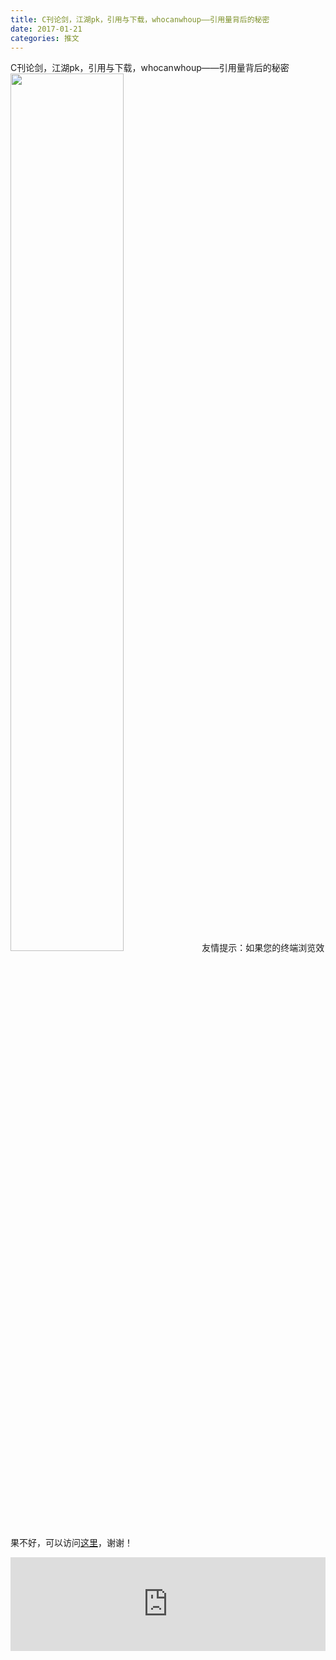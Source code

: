 ```yaml
---
title: C刊论剑，江湖pk，引用与下载，whocanwhoup——引用量背后的秘密
date: 2017-01-21
categories: 推文
---
```

C刊论剑，江湖pk，引用与下载，whocanwhoup——引用量背后的秘密
<img src="http://mmbiz.qpic.cn/mmbiz_png/ACviaWTBFxhbq7oic3nkYDdNo9uPvdMCpicBpbwG2CYYlZrLgbibfMeicOric8s553XNcibRFTS7DXk8VzOZkzic5ZXkyw/0?wx_fmt=png" style="width: 60%; height: auto;"/><!--more-->
友情提示：如果您的终端浏览效果不好，可以访问[这里](https://stata-club.github.io/stata_article/2017-01-21.html)，谢谢！
<iframe src="https://stata-club.github.io/stata_article/2017-01-21.html" id="iframepage" frameborder="0" scrolling="no" marginheight="0" marginwidth="0" width="100%" onLoad="iFrameHeight()"></iframe>
<script type="text/javascript" language="javascript">
function iFrameHeight() {
var ifm= document.getElementById("iframepage");
var subWeb = document.frames ? document.frames["iframepage"].document : ifm.contentDocument;   
if(ifm != null && subWeb != null) {
 ifm.height = subWeb.body.scrollHeight;
} 
} 
</script> 
